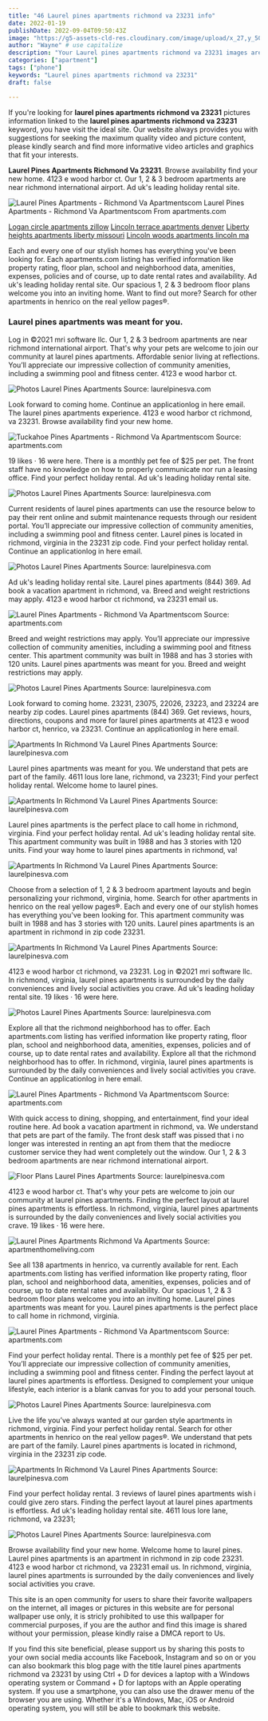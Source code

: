 ```yaml
---
title: "46 Laurel pines apartments richmond va 23231 info"
date: 2022-01-19
publishDate: 2022-09-04T09:50:43Z
image: "https://g5-assets-cld-res.cloudinary.com/image/upload/x_27,y_50,h_464,w_695,c_crop/q_auto,f_auto,c_fill,g_center,h_667,w_1000/v1621286300/g5/g5-c-5g8me979c-management-services-corporation/g5-cl-1lfl62zgcd-management-services-corporation-richmond-va/uploads/Laurel-Pines-061318-33_1_lfo6lg.jpg"
author: "Wayne" # use capitalize
description: "Your Laurel pines apartments richmond va 23231 images are available. Laurel pines apartments richmond va 23231 are a topic that is being searched for and liked by netizens now. You can Get the Laurel pines apartments richmond va 23231 files here. Get all royalty-free images."
categories: ["apartment"]
tags: ["phone"]
keywords: "Laurel pines apartments richmond va 23231"
draft: false

---
```


If you're looking for **laurel pines apartments richmond va 23231** pictures information linked to the **laurel pines apartments richmond va 23231** keyword, you have visit the ideal  site.  Our website always  provides you with  suggestions  for seeking  the maximum  quality video and picture  content, please kindly search and find more informative video articles and graphics  that fit your interests.

**Laurel Pines Apartments Richmond Va 23231**. Browse availability find your new home. 4123 e wood harbor ct. Our 1, 2 &amp; 3 bedroom apartments are near richmond international airport. Ad uk&#039;s leading holiday rental site.

![Laurel Pines Apartments - Richmond Va Apartmentscom](https://images1.apartments.com/i2/9tiLpaqNK5x5p4sG3Au6kn6ikEFVkLhmH5R11W2y3oE/117/laurel-pines-richmond-va-interior-photo.jpg?p=1 "Laurel Pines Apartments - Richmond Va Apartmentscom")
Laurel Pines Apartments - Richmond Va Apartmentscom From apartments.com

[Logan circle apartments zillow](/logan-circle-apartments-zillow/)
[Lincoln terrace apartments denver](/lincoln-terrace-apartments-denver/)
[Liberty heights apartments liberty missouri](/liberty-heights-apartments-liberty-missouri/)
[Lincoln woods apartments lincoln ma](/lincoln-woods-apartments-lincoln-ma/)

Each and every one of our stylish homes has everything you&#039;ve been looking for. Each apartments.com listing has verified information like property rating, floor plan, school and neighborhood data, amenities, expenses, policies and of course, up to date rental rates and availability. Ad uk&#039;s leading holiday rental site. Our spacious 1, 2 &amp; 3 bedroom floor plans welcome you into an inviting home. Want to find out more? Search for other apartments in henrico on the real yellow pages®.

### Laurel pines apartments was meant for you.

Log in ©2021 mri software llc. Our 1, 2 &amp; 3 bedroom apartments are near richmond international airport. That&#039;s why your pets are welcome to join our community at laurel pines apartments. Affordable senior living at reflections. You’ll appreciate our impressive collection of community amenities, including a swimming pool and fitness center. 4123 e wood harbor ct.


![Photos Laurel Pines Apartments](https://res.cloudinary.com/g5-assets-cld/image/upload/x_0,y_143,h_339,w_508,c_crop/q_auto,f_auto,fl_lossy,g_center,h_667,w_1000/g5/g5-c-5g8me979c-management-services-corporation/g5-cl-1lfl62zgcd-management-services-corporation-richmond-va/uploads/Laurel-Pines-061318-29_ufylqs.jpg "Photos Laurel Pines Apartments")
Source: laurelpinesva.com

Look forward to coming home. Continue an applicationlog in here email. The laurel pines apartments experience. 4123 e wood harbor ct richmond, va 23231. Browse availability find your new home.

![Tuckahoe Pines Apartments - Richmond Va Apartmentscom](https://images1.apartments.com/i2/XatHXaMC77zGyJ040anwT8FwjBqDiIvLzL3qWvtxZ-8/117/tuckahoe-pines-richmond-va-building-photo.jpg "Tuckahoe Pines Apartments - Richmond Va Apartmentscom")
Source: apartments.com

19 likes · 16 were here. There is a monthly pet fee of $25 per pet. The front staff have no knowledge on how to properly communicate nor run a leasing office. Find your perfect holiday rental. Ad uk&#039;s leading holiday rental site.

![Photos Laurel Pines Apartments](https://res.cloudinary.com/g5-assets-cld/image/upload/x_2,y_0,h_826,w_1238,c_crop/q_auto,f_auto,fl_lossy,g_center,h_667,w_1000/g5/g5-c-5g8me979c-management-services-corporation/g5-cl-1lfl62zgcd-management-services-corporation-richmond-va/uploads/laurel-pines-apartments-richmond-va-interior-photo_5_swram4.jpg "Photos Laurel Pines Apartments")
Source: laurelpinesva.com

Current residents of laurel pines apartments can use the resource below to pay their rent online and submit maintenance requests through our resident portal. You’ll appreciate our impressive collection of community amenities, including a swimming pool and fitness center. Laurel pines is located in richmond, virginia in the 23231 zip code. Find your perfect holiday rental. Continue an applicationlog in here email.

![Photos Laurel Pines Apartments](https://g5-assets-cld-res.cloudinary.com/image/upload/x_0,y_8,h_534,w_800,c_crop/q_auto,f_auto,c_fill,g_center,h_667,w_1000/v1621349340/g5/g5-c-5g8me979c-management-services-corporation/g5-cl-1lfl62zgcd-management-services-corporation-richmond-va/uploads/Laurel-Pines-061318-14_oif28c.jpg "Photos Laurel Pines Apartments")
Source: laurelpinesva.com

Ad uk&#039;s leading holiday rental site. Laurel pines apartments (844) 369. Ad book a vacation apartment in richmond, va. Breed and weight restrictions may apply. 4123 e wood harbor ct richmond, va 23231 email us.

![Laurel Pines Apartments - Richmond Va Apartmentscom](https://images1.apartments.com/i2/Vf5CslEnoss_Axvd-JqFQ1spfZamGVM_ePo5m6can6Q/117/laurel-pines-richmond-va-interior-photo.jpg?p=1 "Laurel Pines Apartments - Richmond Va Apartmentscom")
Source: apartments.com

Breed and weight restrictions may apply. You’ll appreciate our impressive collection of community amenities, including a swimming pool and fitness center. This apartment community was built in 1988 and has 3 stories with 120 units. Laurel pines apartments was meant for you. Breed and weight restrictions may apply.

![Photos Laurel Pines Apartments](https://g5-assets-cld-res.cloudinary.com/image/upload/x_9,y_0,h_527,w_791,c_crop/q_auto,f_auto,c_fill,g_center,h_667,w_1000/v1621348102/g5/g5-c-5g8me979c-management-services-corporation/g5-cl-1lfl62zgcd-management-services-corporation-richmond-va/uploads/Laurel-Pines-061318-6_dpkpu7.jpg "Photos Laurel Pines Apartments")
Source: laurelpinesva.com

Look forward to coming home. 23231, 23075, 22026, 23223, and 23224 are nearby zip codes. Laurel pines apartments (844) 369. Get reviews, hours, directions, coupons and more for laurel pines apartments at 4123 e wood harbor ct, henrico, va 23231. Continue an applicationlog in here email.

![Apartments In Richmond Va Laurel Pines Apartments](https://g5-assets-cld-res.cloudinary.com/image/upload/q_auto,f_auto,c_fill,g_center,h_667,w_1200/v1621286943/g5/g5-c-5g8me979c-management-services-corporation/g5-cl-1lfl62zgcd-management-services-corporation-richmond-va/uploads/Laurel-Pines-061318-1_dkarzm.jpg "Apartments In Richmond Va Laurel Pines Apartments")
Source: laurelpinesva.com

Laurel pines apartments was meant for you. We understand that pets are part of the family. 4611 lous lore lane, richmond, va 23231; Find your perfect holiday rental. Welcome home to laurel pines.

![Apartments In Richmond Va Laurel Pines Apartments](https://g5-assets-cld-res.cloudinary.com/image/upload/q_auto,f_auto,c_fill,g_center,h_667,w_1200/v1621284542/g5/g5-c-5g8me979c-management-services-corporation/g5-cl-1lfl62zgcd-management-services-corporation-richmond-va/uploads/Laurel-Pines-061318-27_1_esoc4k.jpg "Apartments In Richmond Va Laurel Pines Apartments")
Source: laurelpinesva.com

Laurel pines apartments is the perfect place to call home in richmond, virginia. Find your perfect holiday rental. Ad uk&#039;s leading holiday rental site. This apartment community was built in 1988 and has 3 stories with 120 units. Find your way home to laurel pines apartments in richmond, va!

![Apartments In Richmond Va Laurel Pines Apartments](https://g5-assets-cld-res.cloudinary.com/image/upload/x_0,y_111,h_1650,w_3000,c_crop/q_auto,f_auto,c_fill,g_center,h_1100,w_2000/v1621459333/g5/g5-c-5g8me979c-management-services-corporation/g5-cl-1lfl62zgcd-management-services-corporation-richmond-va/uploads/GettyImages-507110862_2_y0dbg8.jpg "Apartments In Richmond Va Laurel Pines Apartments")
Source: laurelpinesva.com

Choose from a selection of 1, 2 &amp; 3 bedroom apartment layouts and begin personalizing your richmond, virginia, home. Search for other apartments in henrico on the real yellow pages®. Each and every one of our stylish homes has everything you&#039;ve been looking for. This apartment community was built in 1988 and has 3 stories with 120 units. Laurel pines apartments is an apartment in richmond in zip code 23231.

![Apartments In Richmond Va Laurel Pines Apartments](https://g5-assets-cld-res.cloudinary.com/image/upload/x_0,y_92,h_435,w_783,c_crop/q_auto,f_auto,c_fill,g_center,h_667,w_1200/v1621285071/g5/g5-c-5g8me979c-management-services-corporation/g5-cl-1lfl62zgcd-management-services-corporation-richmond-va/uploads/Laurel-Pines-061318-7_ezcjy4.jpg "Apartments In Richmond Va Laurel Pines Apartments")
Source: laurelpinesva.com

4123 e wood harbor ct richmond, va 23231. Log in ©2021 mri software llc. In richmond, virginia, laurel pines apartments is surrounded by the daily conveniences and lively social activities you crave. Ad uk&#039;s leading holiday rental site. 19 likes · 16 were here.

![Photos Laurel Pines Apartments](https://g5-assets-cld-res.cloudinary.com/image/upload/x_0,y_0,h_827,w_1240,c_crop/q_auto,f_auto,c_fill,g_center,h_667,w_1000/v1621348674/g5/g5-c-5g8me979c-management-services-corporation/g5-cl-1lfl62zgcd-management-services-corporation-richmond-va/uploads/laurel-pines-apartments-richmond-va-interior-photo_hc4l87.jpg "Photos Laurel Pines Apartments")
Source: laurelpinesva.com

Explore all that the richmond neighborhood has to offer. Each apartments.com listing has verified information like property rating, floor plan, school and neighborhood data, amenities, expenses, policies and of course, up to date rental rates and availability. Explore all that the richmond neighborhood has to offer. In richmond, virginia, laurel pines apartments is surrounded by the daily conveniences and lively social activities you crave. Continue an applicationlog in here email.

![Laurel Pines Apartments - Richmond Va Apartmentscom](https://images1.apartments.com/i2/r-YY6XweUQ0gN8qBqzEVOB-2QBQbwSsMYCRQuEfFLzQ/117/laurel-pines-richmond-va-interior-photo.jpg?p=1 "Laurel Pines Apartments - Richmond Va Apartmentscom")
Source: apartments.com

With quick access to dining, shopping, and entertainment, find your ideal routine here. Ad book a vacation apartment in richmond, va. We understand that pets are part of the family. The front desk staff was pissed that i no longer was interested in renting an apt from them that the mediocre customer service they had went completely out the window. Our 1, 2 &amp; 3 bedroom apartments are near richmond international airport.

![Floor Plans Laurel Pines Apartments](https://g5-assets-cld-res.cloudinary.com/image/upload/x_133,y_16,h_797,w_996,c_crop/q_auto,f_auto,c_fill,g_center,h_800,w_1000/v1621286092/g5/g5-c-5g8me979c-management-services-corporation/g5-cl-1lfl62zgcd-management-services-corporation-richmond-va/uploads/laurel-pines-apartments-richmond-va-interior-photo_1_osnlmg.jpg "Floor Plans Laurel Pines Apartments")
Source: laurelpinesva.com

4123 e wood harbor ct. That&#039;s why your pets are welcome to join our community at laurel pines apartments. Finding the perfect layout at laurel pines apartments is effortless. In richmond, virginia, laurel pines apartments is surrounded by the daily conveniences and lively social activities you crave. 19 likes · 16 were here.

![Laurel Pines Apartments Richmond Va Apartments](https://images1.apartmenthomeliving.com/i2/SCZmk5R4ON4ykKf4ezal7jrHKm27yPVvBxf5KvB2E40/117/image.jpg "Laurel Pines Apartments Richmond Va Apartments")
Source: apartmenthomeliving.com

See all 138 apartments in henrico, va currently available for rent. Each apartments.com listing has verified information like property rating, floor plan, school and neighborhood data, amenities, expenses, policies and of course, up to date rental rates and availability. Our spacious 1, 2 &amp; 3 bedroom floor plans welcome you into an inviting home. Laurel pines apartments was meant for you. Laurel pines apartments is the perfect place to call home in richmond, virginia.

![Laurel Pines Apartments - Richmond Va Apartmentscom](https://images1.apartments.com/i2/-R0AWIEx1OEvF5rdhP2OqTYZ-C5kQpSNRQRuHB0aiWI/111/laurel-pines-richmond-va-primary-photo.jpg "Laurel Pines Apartments - Richmond Va Apartmentscom")
Source: apartments.com

Find your perfect holiday rental. There is a monthly pet fee of $25 per pet. You’ll appreciate our impressive collection of community amenities, including a swimming pool and fitness center. Finding the perfect layout at laurel pines apartments is effortless. Designed to complement your unique lifestyle, each interior is a blank canvas for you to add your personal touch.

![Photos Laurel Pines Apartments](https://g5-assets-cld-res.cloudinary.com/image/upload/x_10,y_52,h_495,w_743,c_crop/q_auto,f_auto,c_fill,g_center,h_667,w_1000/v1621286386/g5/g5-c-5g8me979c-management-services-corporation/g5-cl-1lfl62zgcd-management-services-corporation-richmond-va/uploads/Laurel-Pines-061318-30_mzq9ud.jpg "Photos Laurel Pines Apartments")
Source: laurelpinesva.com

Live the life you’ve always wanted at our garden style apartments in richmond, virginia. Find your perfect holiday rental. Search for other apartments in henrico on the real yellow pages®. We understand that pets are part of the family. Laurel pines apartments is located in richmond, virginia in the 23231 zip code.

![Apartments In Richmond Va Laurel Pines Apartments](https://g5-assets-cld-res.cloudinary.com/image/upload/x_0,y_72,h_445,w_800,c_crop/q_auto,f_auto,c_fill,g_center,h_667,w_1200/v1621284758/g5/g5-c-5g8me979c-management-services-corporation/g5-cl-1lfl62zgcd-management-services-corporation-richmond-va/uploads/Laurel-Pines-061318-12_bqwf2h.jpg "Apartments In Richmond Va Laurel Pines Apartments")
Source: laurelpinesva.com

Find your perfect holiday rental. 3 reviews of laurel pines apartments wish i could give zero stars. Finding the perfect layout at laurel pines apartments is effortless. Ad uk&#039;s leading holiday rental site. 4611 lous lore lane, richmond, va 23231;

![Photos Laurel Pines Apartments](https://g5-assets-cld-res.cloudinary.com/image/upload/x_27,y_50,h_464,w_695,c_crop/q_auto,f_auto,c_fill,g_center,h_667,w_1000/v1621286300/g5/g5-c-5g8me979c-management-services-corporation/g5-cl-1lfl62zgcd-management-services-corporation-richmond-va/uploads/Laurel-Pines-061318-33_1_lfo6lg.jpg "Photos Laurel Pines Apartments")
Source: laurelpinesva.com

Browse availability find your new home. Welcome home to laurel pines. Laurel pines apartments is an apartment in richmond in zip code 23231. 4123 e wood harbor ct richmond, va 23231 email us. In richmond, virginia, laurel pines apartments is surrounded by the daily conveniences and lively social activities you crave.

This site is an open community for users to share their favorite wallpapers on the internet, all images or pictures in this website are for personal wallpaper use only, it is stricly prohibited to use this wallpaper for commercial purposes, if you are the author and find this image is shared without your permission, please kindly raise a DMCA report to Us.

If you find this site beneficial, please support us by sharing this posts to your own social media accounts like Facebook, Instagram and so on or you can also bookmark this blog page with the title laurel pines apartments richmond va 23231 by using Ctrl + D for devices a laptop with a Windows operating system or Command + D for laptops with an Apple operating system. If you use a smartphone, you can also use the drawer menu of the browser you are using. Whether it's a Windows, Mac, iOS or Android operating system, you will still be able to bookmark this website.
